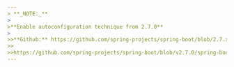 ```yaml
---
> **_NOTE:_**
> 
>**Enable autoconfiguration technique from 2.7.0**
>
>>**Github:** https://github.com/spring-projects/spring-boot/blob/2.7.x/spring-boot-project/spring-boot-autoconfigure/src/main/resources/META-INF/spring/org.springframework.boot.autoconfigure.AutoConfiguration.imports
>>
>>https://github.com/spring-projects/spring-boot/blob/v2.7.0/spring-boot-project/spring-boot-autoconfigure/src/main/resources/META-INF/spring/org.springframework.boot.autoconfigure.AutoConfiguration.imports
---
```

